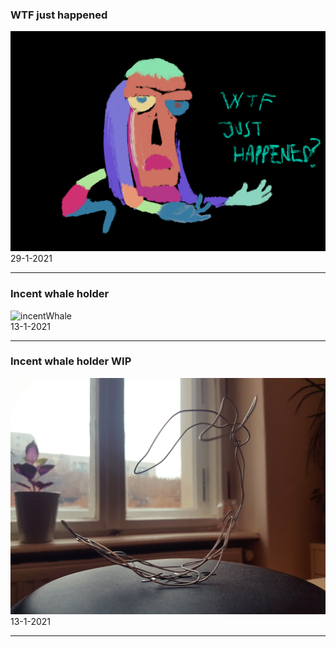 
### WTF just happened

![wtfFustHappened](../images/wtfJustHappened.png)    
29-1-2021

---
### Incent whale holder

![incentWhale](../images/incentWhale.jpg)    
13-1-2021

---

### Incent whale holder WIP

![incentWhaleWIP](../images/incentWhaleWIP.jpg)    
13-1-2021

---